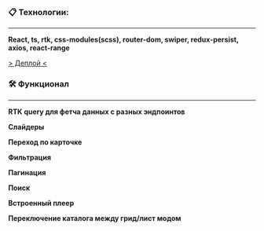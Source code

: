 ### 📋 Технологии: 
--- 
**React, ts, rtk, css-modules(scss), router-dom, swiper, redux-persist, axios, react-range**

[> Деплой <](https://weebflix-remastered.vercel.app/)

### 🛠 Функционал
---
**RTK query для фетча данных с разных эндпоинтов**

**Слайдеры**

**Переход по карточке**

**Фильтрация**

**Пагинация**

**Поиск**

**Встроенный плеер**

**Переключение каталога между грид/лист модом**